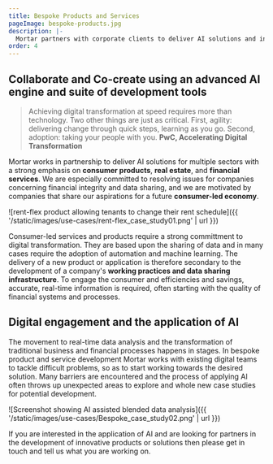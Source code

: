 ```yaml
---
title: Bespoke Products and Services
pageImage: bespoke-products.jpg
description: |-
  Mortar partners with corporate clients to deliver AI solutions and innovative user engagement alongside resolving data issues concerning compliance, security and identity.
order: 4
---
```


Collaborate and Co-create using an advanced AI engine and suite of development tools
-----------------------------------------------------------------------------------------------------

> Achieving digital transformation at speed requires more than technology. Two other things are just as critical. First, agility: delivering change through quick steps, learning as you go. Second, adoption: taking your people with you.
> **PwC, Accelerating Digital Transformation**

Mortar works in partnership to deliver AI solutions for multiple sectors with a strong emphasis on **consumer products**, **real estate**, and **financial services**. We are especially committed to resolving issues for companies concerning financial integrity and data sharing, and we are motivated by companies that share our aspirations for a future **consumer-led economy**.

![rent-flex product allowing tenants to change their rent schedule]({{ '/static/images/use-cases/rent-flex_case_study01.png' | url }})

Consumer-led services and products require a strong committment to digital transformation. They are based upon the sharing of data and in many cases require the adoption of automation and machine learning. The delivery of a new product or application is therefore secondary to the development of a company's **working practices and data sharing infrastructure**. To engage the consumer and efficiencies and savings, accurate, real-time information is required, often starting with the quality of financial systems and processes.

Digital engagement and the application of AI
-----------------------------------------------------------------------------------------------------

The movement to real-time data analysis and the transformation of traditional business and financial processes happens in stages. In bespoke product and service development Mortar works with existing digital teams to tackle difficult problems, so as to start working towards the desired solution. Many barriers are encountered and the process of applying AI often throws up unexpected areas to explore and whole new case studies for potential development.

![Screenshot showing AI assisted blended data analysis]({{ '/static/images/use-cases/Bespoke_case_study02.png' | url }})

If you are interested in the application of AI and are looking for partners in the development of innovative products or solutions then please get in touch and tell us what you are working on.


